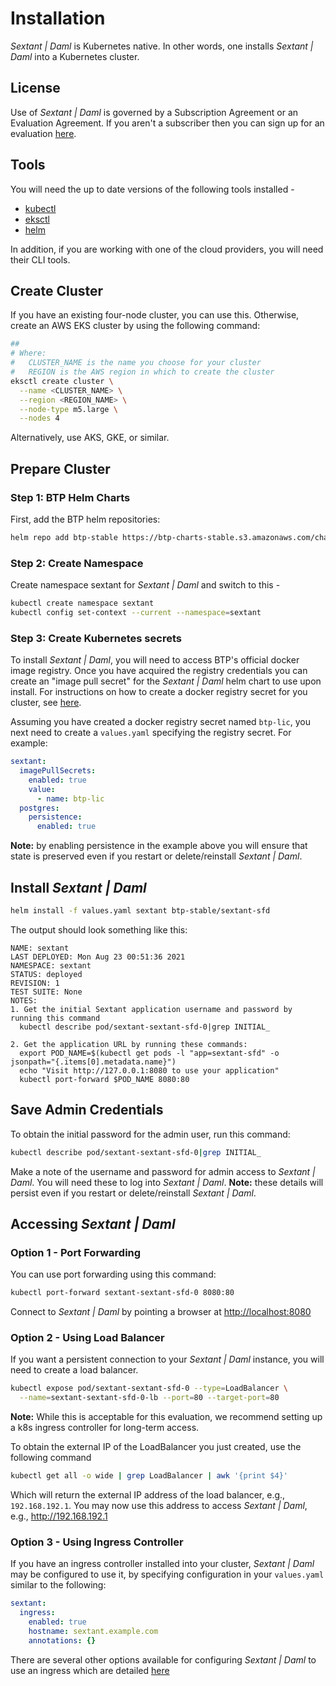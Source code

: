 # Installation

_Sextant | Daml_ is Kubernetes native. In other words, one installs
_Sextant | Daml_ into a Kubernetes cluster.

## License

Use of _Sextant | Daml_ is governed by a Subscription Agreement or an
Evaluation Agreement. If you aren't a subscriber then you can sign up for an
evaluation [here](https://www.blockchaintp.com/sextant/evaluation).

## Tools

You will need the up to date versions of the following tools installed -

* [kubectl](https://kubernetes.io/docs/tasks/tools/#kubectl)
* [eksctl](https://eksctl.io/introduction/#installation)
* [helm](https://helm.sh/docs/intro/install/)

In addition, if you are working with one of the cloud providers, you will need
their CLI tools.

## Create Cluster

If you have an existing four-node cluster, you can use this. Otherwise, create
an AWS EKS cluster by using the following command:

```bash
##
# Where:
#   CLUSTER_NAME is the name you choose for your cluster
#   REGION is the AWS region in which to create the cluster
eksctl create cluster \
  --name <CLUSTER_NAME> \
  --region <REGION_NAME> \
  --node-type m5.large \
  --nodes 4
```

Alternatively, use AKS, GKE, or similar.

## Prepare Cluster

### Step 1: BTP Helm Charts

First, add the BTP helm repositories:

```bash
helm repo add btp-stable https://btp-charts-stable.s3.amazonaws.com/charts/
```

### Step 2: Create Namespace

Create namespace sextant for _Sextant | Daml_ and switch to this -

```bash
kubectl create namespace sextant
kubectl config set-context --current --namespace=sextant
```

### Step 3: Create Kubernetes secrets

To install _Sextant | Daml_, you will need to access BTP's official docker
image registry.  Once you have acquired the registry credentials you can create
an "image pull secret" for the _Sextant | Daml_ helm chart to use upon
install.  For instructions on how to create a docker registry secret for you
cluster, see
[here](https://docs.aws.amazon.com/eks/latest/userguide/create-cluster-secrets.html#create-cluster-secrets-imagepullsecret).

Assuming you have created a docker registry secret named `btp-lic`, you next
need to create a `values.yaml` specifying the registry secret.  For example:

```yaml
sextant:
  imagePullSecrets:
    enabled: true
    value:
      - name: btp-lic
  postgres:
    persistence:
      enabled: true
```

__Note:__ by enabling persistence in the example above you will ensure that
state is preserved even if you restart or delete/reinstall
_Sextant | Daml_.

## Install _Sextant | Daml_

```bash
helm install -f values.yaml sextant btp-stable/sextant-sfd
```

The output should look something like this:

```text
NAME: sextant
LAST DEPLOYED: Mon Aug 23 00:51:36 2021
NAMESPACE: sextant
STATUS: deployed
REVISION: 1
TEST SUITE: None
NOTES:
1. Get the initial Sextant application username and password by running this command
  kubectl describe pod/sextant-sextant-sfd-0|grep INITIAL_

2. Get the application URL by running these commands:
  export POD_NAME=$(kubectl get pods -l "app=sextant-sfd" -o jsonpath="{.items[0].metadata.name}")
  echo "Visit http://127.0.0.1:8080 to use your application"
  kubectl port-forward $POD_NAME 8080:80
```

## Save Admin Credentials

To obtain the initial password for the admin user, run this command:

```bash
kubectl describe pod/sextant-sextant-sfd-0|grep INITIAL_
```

Make a note of the username and password for admin access to
_Sextant | Daml_. You will need these to log into _Sextant | Daml_.
__Note:__ these details will persist even if you restart or delete/reinstall
_Sextant | Daml_.

## Accessing _Sextant | Daml_

### Option 1 - Port Forwarding

You can use port forwarding using this command:

```bash
kubectl port-forward sextant-sextant-sfd-0 8080:80
```

Connect to _Sextant | Daml_ by pointing a browser at
<http://localhost:8080>

### Option 2 - Using Load Balancer

If you want a persistent connection to your _Sextant | Daml_ instance, you
will need to create a load balancer.

```bash
kubectl expose pod/sextant-sextant-sfd-0 --type=LoadBalancer \
  --name=sextant-sextant-sfd-0-lb --port=80 --target-port=80
```

__Note:__ While this is acceptable for this evaluation, we recommend setting up
a k8s ingress controller for long-term access.

To obtain the external IP of the LoadBalancer you just created, use the
following command

```bash
kubectl get all -o wide | grep LoadBalancer | awk '{print $4}'
```

Which will return the external IP address of the load balancer, e.g.,
`192.168.192.1`. You may now use this address to access _Sextant | Daml_,
e.g., <http://192.168.192.1>

### Option 3 - Using Ingress Controller

If you have an ingress controller installed into your cluster,
_Sextant | Daml_ may be configured to use it, by specifying configuration
in your `values.yaml` similar to the following:

```yaml
sextant:
  ingress:
    enabled: true
    hostname: sextant.example.com
    annotations: {}
```

There are several other options available for configuring
_Sextant | Daml_ to use an ingress which are detailed [here](README.md)
